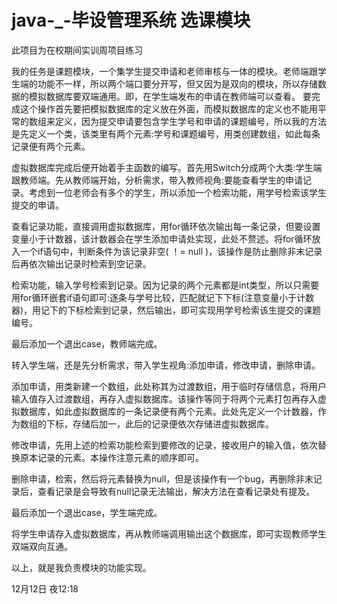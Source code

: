 # java-_-毕设管理系统 选课模块
此项目为在校期间实训周项目练习

我的任务是课题模块，一个集学生提交申请和老师审核与一体的模块。老师端跟学生端的功能不一样，所以两个端口要分开写，但又因为是双向的模块，所以存储数据的模拟数据库要双端通用。即，在学生端发布的申请在教师端可以查看。
要完成这个操作首先要把模拟数据库的定义放在外面，而模拟数据库的定义也不能用平常的数组来定义，因为提交申请要包含学生学号和申请的课题编号，所以我的方法是先定义一个类，该类里有两个元素:学号和课题编号，用类创建数组，如此每条记录便有两个元素。

虚拟数据库完成后便开始着手主函数的编写。首先用Switch分成两个大类:学生端跟教师端。先从教师端开始，分析需求，带入教师视角:要能查看学生的申请记录。考虑到一位老师会有多个的学生，所以添加一个检索功能，用学号检索该学生提交的申请。

查看记录功能，直接调用虚拟数据库，用for循环依次输出每一条记录，但要设置变量小于计数器，该计数器会在学生添加申请处实现，此处不赘述。将for循环放入一个if语句中，判断条件为该记录非空( ！=    null )，该操作是防止删除非末记录后再依次输出记录时检索到空记录。

检索功能，输入学号检索到记录。因为记录的两个元素都是int类型，所以只需要用for循环嵌套if语句即可:逐条与学号比较，匹配就记下下标(注意变量小于计数器)，用记下的下标检索到记录，然后输出，即可实现用学号检索该生提交的课题编号。

最后添加一个退出case，教师端完成。

转入学生端，还是先分析需求，带入学生视角:添加申请，修改申请，删除申请。

添加申请，用类新建一个数组，此处称其为过渡数组，用于临时存储信息，将用户输入值存入过渡数组，再存入虚拟数据库。该操作等同于将两个元素打包再存入虚拟数据库，如此虚拟数据库的一条记录便有两个元素。此处先定义一个计数器，作为数组的下标，存储后加一，此后的记录便依次存储进虚拟数据库。

修改申请，先用上述的检索功能检索到要修改的记录，接收用户的输入值，依次替换原本记录的元素。本操作注意元素的顺序即可。

删除申请，检索，然后将元素替换为null，但是该操作有一个bug，再删除非末记录后，查看记录是会导致有null记录无法输出，解决方法在查看记录处有提及。

最后添加一个退出case，学生端完成。

将学生申请存入虚拟数据库，再从教师端调用输出这个数据库，即可实现教师学生双端双向互通。

以上，就是我负责模块的功能实现。

12月12日 夜12:18
